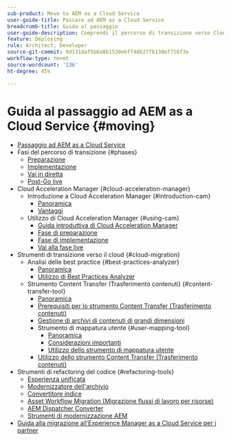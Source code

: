 ```yaml
---
sub-product: Move to AEM as a Cloud Service
user-guide-title: Passare ad AEM as a Cloud Service
breadcrumb-title: Guida al passaggio
user-guide-description: Comprendi il percorso di transizione verso Cloud Service.
feature: Deploying
role: Architect, Developer
source-git-commit: 9d131daf5b6a0b1530ebff48627f6130ef716f3e
workflow-type: tm+mt
source-wordcount: '136'
ht-degree: 45%

---
```



# Guida al passaggio ad AEM as a Cloud Service {#moving}

+ [Passaggio ad AEM as a Cloud Service](/help/move-to-cloud-service/home.md)
+ Fasi del percorso di transizione {#phases}
   + [Preparazione](/help/move-to-cloud-service/migration-readiness.md)
   + [Implementazione](/help/move-to-cloud-service/migration-implementation.md)
   + [Vai in diretta](/help/move-to-cloud-service/migration-go-live.md)
   + [Post-Go live](/help/move-to-cloud-service/migration-post-go-live.md)
+ Cloud Acceleration Manager {#cloud-acceleration-manager}
   + Introduzione a Cloud Acceleration Manager {#introduction-cam}
      + [Panoramica](/help/move-to-cloud-service/cloud-acceleration-manager/introduction/overview-cam.md)
      + [Vantaggi](/help/move-to-cloud-service/cloud-acceleration-manager/introduction/benefits-cam.md)
   + Utilizzo di Cloud Acceleration Manager {#using-cam}
      + [Guida introduttiva di Cloud Acceleration Manager](/help/move-to-cloud-service/cloud-acceleration-manager/using-cam/getting-started-cam.md)
      + [Fase di preparazione](/help/move-to-cloud-service/cloud-acceleration-manager/using-cam/cam-readiness-phase.md)
      + [Fase di implementazione](/help/move-to-cloud-service/cloud-acceleration-manager/using-cam/cam-implementation-phase.md)
      + [Vai alla fase live](/help/move-to-cloud-service/cloud-acceleration-manager/using-cam/cam-golive-phase.md)
+ Strumenti di transizione verso il cloud {#cloud-migration}
   + Analisi delle best practice {#best-practices-analyzer}
      + [Panoramica](/help/move-to-cloud-service/best-practices-analyzer/overview-best-practices-analyzer.md)
      + [Utilizzo di Best Practices Analyzer](/help/move-to-cloud-service/best-practices-analyzer/using-best-practices-analyzer.md)
   + Strumento Content Transfer (Trasferimento contenuti) {#content-transfer-tool}
      + [Panoramica](/help/move-to-cloud-service/content-transfer-tool/overview-content-transfer-tool.md)
      + [Prerequisiti per lo strumento Content Transfer (Trasferimento contenuti)](/help/move-to-cloud-service/content-transfer-tool/prerequisites-content-transfer-tool.md)
      + [Gestione di archivi di contenuti di grandi dimensioni](/help/move-to-cloud-service/content-transfer-tool/handling-large-content-repositories.md)
      + Strumento di mappatura utente {#user-mapping-tool}
         + [Panoramica](/help/move-to-cloud-service/content-transfer-tool/user-mapping-tool/overview-user-mapping-tool.md)
         + [Considerazioni importanti](/help/move-to-cloud-service/content-transfer-tool/user-mapping-tool/considerations-user-mapping-tool.md)
         + [Utilizzo dello strumento di mappatura utente](/help/move-to-cloud-service/content-transfer-tool/user-mapping-tool/using-user-mapping-tool.md)
      + [Utilizzo dello strumento Content Transfer (Trasferimento contenuti)](/help/move-to-cloud-service/content-transfer-tool/using-content-transfer-tool.md)
+ Strumenti di refactoring del codice {#refactoring-tools}
   + [Esperienza unificata](/help/move-to-cloud-service/unified-experience.md)
   + [Modernizzatore dell&#39;archivio](/help/move-to-cloud-service/refactoring-tools/repo-modernizer.md)
   + [Convertitore indice](/help/move-to-cloud-service/refactoring-tools/index-converter.md)
   + [Asset Workflow Migration (Migrazione flussi di lavoro per risorse) ](/help/move-to-cloud-service/moving-to-aem-assets/asset-workflow-migration-tool.md)
   + [AEM Dispatcher Converter](/help/move-to-cloud-service/refactoring-tools/dispatcher-transformation-utility-tools.md)
   + [Strumenti di modernizzazione AEM](/help/move-to-cloud-service/refactoring-tools/aem-modernization-tools.md)
+ [Guida alla migrazione all’Experience Manager as a Cloud Service per i partner](/help/move-to-cloud-service/getting-started.md)
